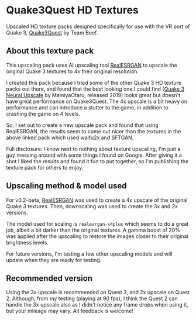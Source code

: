 # Quake3Quest HD Textures
Upscaled HD texture packs designed specifically for use with the VR port of Quake 3, [Quake3Quest](https://quake3quest.quakevr.com/) by Team Beef.

## About this texture pack

This upscaling pack uses AI upscaling tool [RealESRGAN](https://github.com/xinntao/Real-ESRGAN) to upscale the original Quake 3 textures to 4x their original resolution.

I created this pack because I tried some of the other Quake 3 HD texture packs out there, and found that the best looking one I could find ([Quake 3 Neural Upscale](https://www.moddb.com/mods/quake-3-neural-upscale) by MamiyaOtaru, released 2019) looks great but doesn't have great performance on Quake3Quest. The 4x upscale is a bit heavy on performance and can introduce a stutter to the game, in addition to crashing the game on 4 levels.

So, I set out to create a new upscale pack and found that using RealESRGAN, the results seem to come out nicer than the textures in the above linked pack which used waifu2x and SFTGAN.

Full disclosure: I know next to nothing about texture upscaling, I'm just a guy messing around with some things I found on Google. After giving it a shot I liked the results and found it fun to put together, so I'm publishing the texture pack for others to enjoy.

## Upscaling method & model used

For v0.2-beta, [RealESRGAN](https://github.com/xinntao/Real-ESRGAN) was used to create a 4x upscale of the original Quake 3 textures. Then, downscaling was used to create the 3x and 2x versions.

The model used for scaling is `realesrgan-x4plus` which seems to do a great job, albeit a bit darker than the original textures. A gamma boost of 20% was applied after the upscaling to restore the images closer to their original brightness levels.

For future versions, I'm testing a few other upscaling models and will update when they are ready for testing.

## Recommended version

Using the 3x upscale is recommended on Quest 3, and 2x upscale on Quest 2. Although, from my testing (playing at 90 fps), I think the Quest 2 can handle the 3x upscale also as I didn't notice any frame drops when using it, but your mileage may vary. All feedback is welcome!
